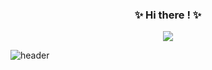 
<!--
**mina0774/mina0774** is a ✨ _special_ ✨ repository because its `README.md` (this file) appears on your GitHub profile.

Here are some ideas to get you started:

- 🔭 I’m currently working on ...
- 🌱 I’m currently learning ...
- 👯 I’m looking to collaborate on ...
- 🤔 I’m looking for help with ...
- 💬 Ask me about ...
- 📫 How to reach me: ...
- 😄 Pronouns: ...
- ⚡ Fun fact: ...
-->
<h3 align="center">✨ Hi there !  ✨</h3>
<center><a href="https://hits.seeyoufarm.com" ><img src="https://hits.seeyoufarm.com/api/count/incr/badge.svg?url=https%3A%2F%2Fgithub.com%2Fmina0774&count_bg=%23ED8888&title_bg=%2396E0EB&icon=&icon_color=%23E7E7E7&title=hits&edge_flat=false"/></a></center>

![header](https://capsule-render.vercel.app/api?color=FFA07A&height=400&section=header&text=MinAhJo&fontSize=90&animation=fadeIn&fontColor=FFFFFF)

